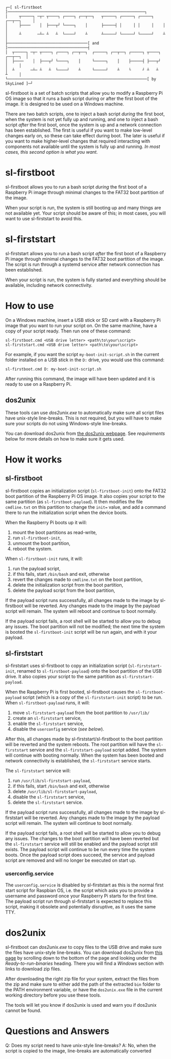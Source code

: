 ```
┌─[ sl-firstboot ]────────────────────────────────────────────────────────────┐
│     ┬─────┐ ─┬─ ┬────┐ ┌────┐ ┌──┬──┐   ┬─────┐ ┌─────┐ ┌─────┐ ┌──┬──┐     │
│     ├────    │  ├───┬┘ └────┐    │      ├─────┤ │     │ │     │    │        │
│     ┴       ─┴─ ┴   ┴  └────┘    ┴      ┴─────┘ └─────┘ └─────┘    ┴        │
├───────────────────────────────────[ and ]───────────────────────────────────┤
│  ┬─────┐ ─┬─ ┬────┐ ┌────┐ ┌──┬──┐  ┌─────┐ ┌──┬──┐ ┌─────┐ ┬────┐ ┌──┬──┐  │
│  ├────    │  ├───┬┘ └────┐    │     └─────┐    │    ├─────┤ ├───┬┘    │     │
│  ┴       ─┴─ ┴   ┴  └────┘    ┴     └─────┘    ┴    └     ┘ ┴   ┴     ┴     │
└─────────────────────────────────────────────────────────────[ by SkyLined ]─┘
```
sl-firstboot is a set of batch scripts that allow you to modify a Raspberry Pi
OS image so that it runs a bash script during or after the first boot of the
image. It is designed to be used on a Windows machine.

There are two batch scripts, one to inject a bash script _during_ the first
boot, when the system is not yet fully up and running, and one to inject a bash
script _after_ the first boot, once the system is up and a network connection
has been established. The first is useful if you want to make low-level changes
early on, so these can take effect during boot. The later is useful if you want
to make higher-level changes that required interacting with components not
available until the system is fully up and running. *In most cases, this second
option is what you want.*


# sl-firstboot
sl-firstboot allows you to run a bash script _during_ the first boot of a
Raspberry Pi image through minimal changes to the FAT32 boot partition of the
image.

When your script is run, the system is still booting up and many things are not
available yet. Your script should be aware of this; in most cases, you will want
to use sl-firststart to avoid this.


# sl-firststart
sl-firststart allows you to run a bash script _after_ the first boot of a
Raspberry Pi image through minimal changes to the FAT32 boot partition of the
image. The script is run through a systemd service after network connection has
been established.

When your script is run, the system is fully started and everything should be
available, including network connectivity.


# How to use
On a Windows machine, insert a USB stick or SD card with a Raspberry Pi image
that you want to run your script on. On the same machine, have a copy of your
script ready. Then run one of these command:
```
sl-firstboot.cmd <USB drive letter> <path\to\your\script>
sl-firststart.cmd <USB drive letter> <path\to\your\script>
```
For example, if you want the script `my-boot-init-script.sh` in the current
folder installed on a USB stick in the `D:` drive, you would use this command:
```
sl-firstboot.cmd D: my-boot-init-script.sh
```
After running this command, the image will have been updated and it is ready to
use on a Raspberry Pi.


## dos2unix
These tools can use *dos2unix.exe* to automatically make sure all script files
have unix-style line-breaks. This is not required, but you will have to make
sure your scripts do not using Windows-style line-breaks.

You can download dos2unix from [the dos2unix webpage](https://dos2unix.sourceforge.io).
See _requirements_ below for more details on how to make sure it gets used.


# How it works

## sl-firstboot
sl-firstboot copies an initialization script (`sl-firstboot-init`) onto the
FAT32 boot partition of the Raspberry Pi OS image. It also copies your script to
the same partition (as `sl-firstboot-payload`). It then modifies the file
`cmdline.txt` on this partition to change the `init=` value, and add a command
there to run the initialization script when the device boots.

When the Raspberry Pi boots up it will:
  1. mount the boot partitions as read-write,
  2. run `sl-firstboot-init`,
  3. unmount the boot partition,
  4. reboot the system.

When `sl-firstboot-init` runs, it will:
  1. run the payload script,
  2. if this fails, start `/bin/bash` and exit, otherwise
  3. revert the changes made to `cmdline.txt` on the boot partition,
  4. delete the initialization script from the boot partition,
  5. delete the payload script from the boot partition,

If the payload script runs successfully, all changes made to the image by
sl-firstboot will be reverted. Any changes made to the image by the payload
script will remain. The system will reboot and continue to boot normally.

If the payload script fails, a root shell will be started to allow you to debug
any issues. The boot partition will not be modified; the next time the system is
booted the `sl-firstboot-init` script will be run again, and with it your
payload.


## sl-firststart
sl-firststart uses sl-firstboot to copy an initialization script
(`sl-firststart-init`, renamed to `sl-firstboot-payload`) onto the boot
partition of the USB drive. It also copies your script to the same partition as
`sl-firststart-payload`.

When the Raspberry Pi is first booted, sl-firstboot causes the
`sl-firstboot-payload` script (which is a copy of the `sl-firststart-init`
script) to be run.
When `sl-firstboot-payload` runs, it will:
  1. move `sl-firststart-payload` from the boot partition to `/usr/lib/`
  2. create an `sl-firststart` service,
  3. enable the `sl-firststart` service,
  4. disable the `userconfig` service (_see below_).

After this, all changes made by sl-firststart/sl-firstboot to the boot partition
will be reverted and the system reboots. The root partition will have the
`sl-firststart` service and the `sl-firststart-payload` script added. The
system will continue with booting normally. When the system has been booted and
network connectivity is established, the `sl-firststart` service starts.

The `sl-firststart` service will:
  1. run `/usr/lib/sl-firststart-payload`,
  2. if this fails, start `/bin/bash` and exit, otherwise
  3. delete `/usr/lib/sl-firststart-payload`,
  4. disable the `sl-firststart` service,
  5. delete the `sl-firststart` service.

If the payload script runs successfully, all changes made to the image by
sl-firststart will be reverted. Any changes made to the image by the payload
script will remain. The system will continue to boot normally.

If the payload script fails, a root shell will be started to allow you to debug
any issues. The changes to the boot partition will have been reverted but the
`sl-firststart` service will still be enabled and the payload script still
exists. The payload script will continue to be run every time the system boots.
Once the payload script does succeed, the service and payload script are removed
and will no longer be executed on start up.


### userconfig.service
The `userconfig.service` is disabled by sl-firststart as this is the normal
first start script for Raspbian OS, i.e. the script which asks you to provide a
username and password once your Raspberry Pi starts for the first time. The
payload script run through sl-firststart is expected to replace this script,
making it obsolete and potentially disruptive, as it uses the same TTY.


# dos2unix
sl-firstboot can *dos2unix.exe* to copy files to the USB drive and make sure
the files have unix-style line-breaks. You can download dos2unix from
[this page](https://dos2unix.sourceforge.io/#DOS2UNIX) by scrolling down to
the bottom of the page and looking under the _Ready-to-run-binaries_ heading.
There you will find a _Windows_ section with links to download zip files.

After downloading the right zip file for your system, extract the files from
the zip and make sure to either add the path of the extracted `bin` folder to
the PATH environment variable, or have the `dos2unix.exe` file in the current
working directory before you use these tools.

The tools will let you know if dos2unix is used and warn you if dos2unix cannot
be found.


# Questions and Answers
Q: Does my script need to have unix-style line-breaks?
A: No, when the script is copied to the image, line-breaks are automatically
   converted